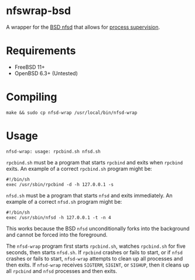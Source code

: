 nfswrap-bsd
===

A wrapper for the [BSD nfsd](https://man.openbsd.org/nfsd) that allows for
[process supervision](http://smarden.org/runit/).

Requirements
===

* FreeBSD 11+
* OpenBSD 6.3+ (Untested)

Compiling
===

```
make && sudo cp nfsd-wrap /usr/local/bin/nfsd-wrap
```

Usage
===

```
nfsd-wrap: usage: rpcbind.sh nfsd.sh
```

`rpcbind.sh` must be a program that starts `rpcbind` and exits when `rpcbind` exits. An
example of a correct `rpcbind.sh` program might be:

```
#!/bin/sh
exec /usr/sbin/rpcbind -d -h 127.0.0.1 -s
```

`nfsd.sh` must be a program that starts `nfsd` and exits immediately. An example of
a correct `nfsd.sh` program might be:

```
#!/bin/sh
exec /usr/sbin/nfsd -h 127.0.0.1 -t -n 4
```

This works because the BSD `nfsd` unconditionally forks into the background and cannot
be forced into the foreground.

The `nfsd-wrap` program first starts `rpcbind.sh`, watches `rpcbind.sh` for five seconds,
then starts `nfsd.sh`. If `rpcbind` crashes or fails to start, or if `nfsd` crashes or
fails to start, `nfsd-wrap` attempts to clean up all processes and then exits. If `nfsd-wrap`
receives `SIGTERM`, `SIGINT`, or `SIGHUP`, then it cleans up all `rpcbind` and `nfsd`
processes and then exits.

